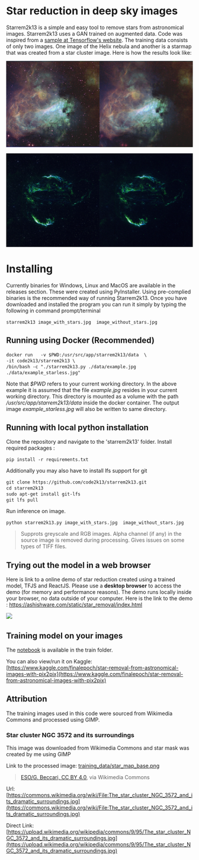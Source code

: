 # Star reduction in deep sky images

Starrem2k13 is a simple and easy tool to remove stars from astronomical images. Starrem2k13 uses a GAN trained on augmented data. Code was inspired from a [sample at Tensorflow's website](https://www.tensorflow.org/tutorials/generative/pix2pix). The training data consists of only two images. One image of the Helix nebula and another is a starmap that was created from a star cluster image. Here is how the results look like:

![images/example2.png](images/example2.jpg)

![images/example.png](images/example.jpg)


# Installing
Currently binaries for Windows, Linux and MacOS are available in the releases section. These were created using PyInstaller. Using pre-complied binaries is the recommended way of running Starrem2k13. Once you have downloaded and installed the program you can run it simply by typing the following in command prompt/terminal

```shell
starrem2k13 image_with_stars.jpg  image_without_stars.jpg
```

## Running using Docker (Recommended)

```
docker run   -v $PWD:/usr/src/app/starrem2k13/data  \
-it code2k13/starrem2k13 \
/bin/bash -c "./starrem2k13.py ./data/example.jpg  ./data/example_starless.jpg"
```
Note that *$PWD* refers to your current working directory. In the above example it is assumed that the file *example.jpg* resides in your current working directory. This directory is mounted as a volume with the path */usr/src/app/starrem2k13/data* inside the docker container. The output image *example_starless.jpg* will also be written to same directory.


## Running with local python installation
Clone the repository and navigate to the 'starrem2k13' folder. Install required packages :

```shell
pip install -r requirements.txt
```

Additionally you may also have to install lfs support for git
```
git clone https://github.com/code2k13/starrem2k13.git
cd starrem2k13
sudo apt-get install git-lfs
git lfs pull
```

Run inference on image. 
```shell
python starrem2k13.py image_with_stars.jpg  image_without_stars.jpg
```

> Supprots greyscale and RGB images. Alpha channel (if any) in the source image is removed during processing. Gives issues on some types of TIFF files.


## Trying out the model in a web browser
Here is link to a online demo of star reduction created using a trained model, TFJS and ReactJS. Please use a **desktop browser** to access the demo (for memory and performance reasons). The demo runs locally inside your browser, no data outside of your computer. Here is the link to the demo : https://ashishware.com/static/star_removal/index.html

![](https://ashishware.com/images/star_removal_demo1.jpg)

## Training model on your images

The [notebook](train/star-removal-from-astronomical-images-with-pix2pix.ipynb) is available in the train folder.

You can also view/run it on Kaggle:
[https://www.kaggle.com/finalepoch/star-removal-from-astronomical-images-with-pix2pix](https://www.kaggle.com/finalepoch/star-removal-from-astronomical-images-with-pix2pix)


## Attribution

The training images used in this code were sourced from Wikimedia Commons and processed using GIMP.


### Star cluster NGC 3572 and its surroundings
This image was downloaded from Wikimedia Commons and star mask was created by me using GIMP

Link to the processed image: [training_data/star_map_base.png](training_data/star_map_base.png)

> [ESO/G. Beccari, CC BY 4.0](https://creativecommons.org/licenses/by/4.0), via Wikimedia Commons

Url: [https://commons.wikimedia.org/wiki/File:The_star_cluster_NGC_3572_and_its_dramatic_surroundings.jpg](https://commons.wikimedia.org/wiki/File:The_star_cluster_NGC_3572_and_its_dramatic_surroundings.jpg) 

Direct Link: [https://upload.wikimedia.org/wikipedia/commons/9/95/The_star_cluster_NGC_3572_and_its_dramatic_surroundings.jpg](https://upload.wikimedia.org/wikipedia/commons/9/95/The_star_cluster_NGC_3572_and_its_dramatic_surroundings.jpg)



